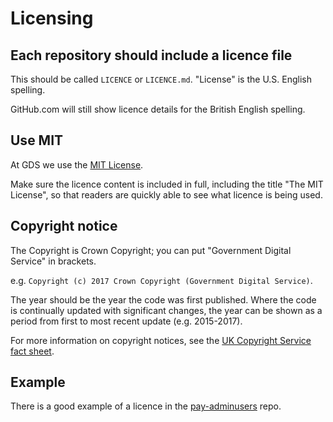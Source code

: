 # Licensing

## Each repository should include a licence file

This should be called `LICENCE` or `LICENCE.md`. "License" is the U.S. English spelling.

GitHub.com will still show licence details for the British English spelling.

## Use MIT

At GDS we use the [MIT License](https://opensource.org/licenses/MIT).

Make sure the licence content is included in full, including the title "The MIT License", so that readers are quickly able to see what licence is being used.

## Copyright notice

The Copyright is Crown Copyright; you can put "Government Digital Service" in brackets.

e.g. `Copyright (c) 2017 Crown Copyright (Government Digital Service)`.

The year should be the year the code was first published. Where the code is continually updated with significant changes, the year can be shown as a period from first to most recent update (e.g. 2015-2017).

For more information on copyright notices, see the [UK Copyright Service fact sheet](http://www.copyrightservice.co.uk/copyright/p03_copyright_notices).

## Example

There is a good example of a licence in the [pay-adminusers](https://github.com/alphagov/pay-adminusers/blob/master/LICENCE) repo.
